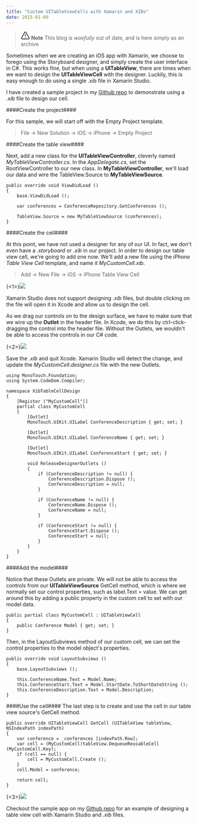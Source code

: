 ```yaml
---
title: "Custom UITableViewCells with Xamarin and XIBs"
date: 2015-01-09
---
```

> <svg xmlns="http://www.w3.org/2000/svg" viewBox="0 0 24 24" width="24" height="24"><path d="M13 17.5a1 1 0 11-2 0 1 1 0 012 0zm-.25-8.25a.75.75 0 00-1.5 0v4.5a.75.75 0 001.5 0v-4.5z"></path><path fill-rule="evenodd" d="M9.836 3.244c.963-1.665 3.365-1.665 4.328 0l8.967 15.504c.963 1.667-.24 3.752-2.165 3.752H3.034c-1.926 0-3.128-2.085-2.165-3.752L9.836 3.244zm3.03.751a1 1 0 00-1.732 0L2.168 19.499A1 1 0 003.034 21h17.932a1 1 0 00.866-1.5L12.866 3.994z"></path></svg> **Note**
> This blog is _woefully_ out of date, and is here simply as an archive

Sometimes when we are creating an iOS app with Xamarin, we choose to forego using the Storyboard designer, and simply create the user interface in C#. This works fine, but when using a **UITableView**, there are times when we want to design the **UITableViewCell** with the designer. Luckily, this is easy enough to do using a single .xib file in Xamarin Studio. 

I have created a sample project in my [Github repo](https://github.com/RobGibbens/XibTableCellDesign) to demonstrate using a *.xib* file to design our cell.


####Create the project####

For this sample, we will start off with the Empty Project template.

> File -> New Solution -> iOS -> iPhone -> Empty Project

####Create the table view####

Next, add a new class for the **UITableViewController**, cleverly named *MyTableViewController.cs*.  In the *AppDelegate.cs*, set the RootViewController to our new class. In **MyTableViewController**, we'll load our data and wire the TableView.Source to **MyTableViewSource**. 

```language-csharp
public override void ViewDidLoad ()
{
	base.ViewDidLoad ();

	var conferences = ConferenceRepository.GetConferences ();

	TableView.Source = new MyTableViewSource (conferences);
}
```

####Create the cell####

At this point, we have not used a designer for any of our UI. In fact, we don't even have a *.storyboard* or *.xib* in our project. In order to design our table view cell, we're going to add one now.  We'll add a new file using the *iPhone Table View Cell* template, and name it *MyCustomCell.xib*.

> Add -> New File -> iOS -> iPhone Table View Cell

{<1>}![](/content/images/2014/Aug/iPhoneTableViewCell.png)

Xamarin Studio does not support designing *.xib* files, but double clicking on the file will open it in Xcode and allow us to design the cell.

As we drag our controls on to the design surface, we have to make sure that we wire up the **Outlet** in the header file. In Xcode, we do this by ctrl-click-dragging the control into the header file. Without the Outlets, we wouldn't be able to access the controls in our C# code.

{<2>}![](/content/images/2014/Aug/xcode.png)

Save the *.xib* and quit Xcode. Xamarin Studio will detect the change, and update the *MyCustomCell.designer.cs* file with the new Outlets.

```language-csharp
using MonoTouch.Foundation;
using System.CodeDom.Compiler;

namespace XibTableCellDesign
{
	[Register ("MyCustomCell")]
	partial class MyCustomCell
	{
		[Outlet]
		MonoTouch.UIKit.UILabel ConferenceDescription { get; set; }

		[Outlet]
		MonoTouch.UIKit.UILabel ConferenceName { get; set; }

		[Outlet]
		MonoTouch.UIKit.UILabel ConferenceStart { get; set; }
		
		void ReleaseDesignerOutlets ()
		{
			if (ConferenceDescription != null) {
				ConferenceDescription.Dispose ();
				ConferenceDescription = null;
			}

			if (ConferenceName != null) {
				ConferenceName.Dispose ();
				ConferenceName = null;
			}

			if (ConferenceStart != null) {
				ConferenceStart.Dispose ();
				ConferenceStart = null;
			}
		}
	}
}
```

####Add the model####

Notice that these Outlets are private. We will not be able to access the controls from our **UITableViewSource** GetCell method, which is where we normally set our control properties, such as label.Text = value. We can get around this by adding a public property in the custom cell to set with our model data.

```language-csharp
public partial class MyCustomCell : UITableViewCell
{
	public Conference Model { get; set; }
}
```

Then, in the LayoutSubviews method of our custom cell, we can set the control properties to the model object's properties.

```language-csharp
public override void LayoutSubviews ()
{
	base.LayoutSubviews ();

	this.ConferenceName.Text = Model.Name;
	this.ConferenceStart.Text = Model.StartDate.ToShortDateString ();
	this.ConferenceDescription.Text = Model.Description;
}
```

####Use the cell####
The last step is to create and use the cell in our table view source's GetCell method.

```language-csharp
public override UITableViewCell GetCell (UITableView tableView, NSIndexPath indexPath)
{
	var conference = _conferences [indexPath.Row];
	var cell = (MyCustomCell)tableView.DequeueReusableCell (MyCustomCell.Key);
	if (cell == null) {
		cell = MyCustomCell.Create ();
	}
	cell.Model = conference;

	return cell;
}
```

{<3>}![](/content/images/2014/Aug/CustomTableViewCells-1.png)

Checkout the sample app on my [Github repo](https://github.com/RobGibbens/XibTableCellDesign) for an example of designing a table view cell with Xamarin Studio and *.xib* files.
